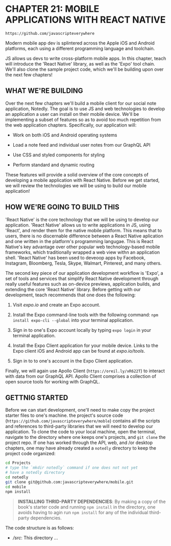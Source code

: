 # CHAPTER 21: MOBILE APPLICATIONS WITH REACT NATIVE

`https://github.com/javascripteverywhere`

Modern mobile app dev is splintered across the Apple iOS and 
Android platforms, each using a different programming
language and toolchain.

JS allows us devs to write cross-platform mobile apps. In this
chapter, teach will introduce the 'React Native' library, as
well as the 'Expo' tool chain. We'll also clone the sample project
code, which we'll be building upon over the next few chapters!

## WHAT WE'RE BUILDING

Over the next few chapters we'll build a mobile client for our
social note application, Notedly. The goal is to use JS and 
web technologies to develop an application a user can install
on their mobile device. We'll be implementing a subset of 
features so as to avoid too much repetition from the web 
application chapters. Specifically, our application will:

* Work on both iOS and Android operating systems

* Load a note feed and individual user notes from our GraphQL API

* Use CSS and styled components for styling

* Perform standard and dynamic routing

These features will provide a solid overview of the core concepts 
of developing a mobile application with React Native. Before we
get started, we will review the technologies we will be using
to build our mobile application!

## HOW WE'RE GOING TO BUILD THIS

'React Native' is the core technology that we will be using to 
develop our application. 'React Native' allows us to write 
applications in JS, using 'React', and render them for the native
mobile platform. This means that to users, there is no discernable
difference between a React Native aplication and one written in 
the platform's programming langugae. This is React Native's key
advantage over other popular web technology-based mobile frameworks,
which traditionally wrapped a web view withn an application shell.
'React Native' has been used to deveoop apps by Facebook, Instagram,
Bloomberg, Tesla, Skype, Walmart, Pinterest, and many others. 

The second key piece of our application development workflow is
'Expo', a set of tools and services that simplify React Native
development through really useful features such as on-device 
previews, application builds, and extending the core 'React
Native' library. Before getting with our development, teach
recommends that one does the following:

1. Visit _expo.io_ and create an Expo account.

2. Install the Expo command-line tools with the following command:
`npm install expo-cli --global` into your terminal application.

3. Sign in to one's Expo account locally by typing `expo login` in
your terminal application.

4. Install the Expo Client application for your mobile device. Links
to the Expo client iOS and Android app can be found at _expo.io/tools_.

5. Sign in to to one's account in the Expo Client application.

Finally, we will again use Apollo Client (`https://oreil.ly/xR622T`)
to interact with data from our GraphQL API. Apollo Client comprises
a collection of open source tools for working with GraphQL.

## GETTNIG STARTED

Before we can start development, one'll need to make copy the 
project starter files to one's machine. the project's source code
(`https://github.com/javascripteverywhere/moble`) contains all the 
scripts and references to third-party libraries that we will need
to develop our application. To clone the code to your local machine,
open the terminal, navigate to the directory where one keeps one's
projects, and `git clone` the project repo. If one has worked through
the API, web, and /or desktop chapters, one may have already 
created a `notedly` directory to keep the project code organized:

```sh
cd Projects
# type the `mkdir notedly` command if one does not not yet
# have a notedly directory
cd notedly
git clone git@github.com:javascripteverywhere/mobile.git
cd mobile
npm install
```

> **INSTALLING THRID-PARTY DEPENDENCIES**: By making a copy of the 
book's starter code and running `npm install` in the directory, one 
avoids having to agin run `npm install` for any of the individual
third-party dependencies.

The code structure is as follows:

* _/src_: This directory ...

<!-- HERE -- p. 231! -->